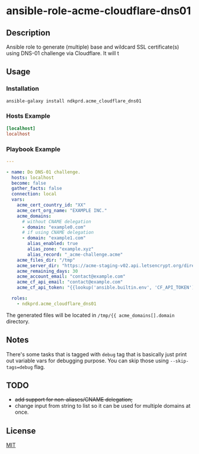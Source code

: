 # ansible-role-acme-cloudflare-dns01

## Description

Ansible role to generate (multiple) base and wildcard SSL certificate(s) using DNS-01 challenge via Cloudflare. It will t

## Usage

### Installation

```bash
ansible-galaxy install ndkprd.acme_cloudflare_dns01
```

### Hosts Example

```ini
[localhost]
localhost
```

### Playbook Example

```yaml
---

- name: Do DNS-01 challenge.
  hosts: localhost
  become: false
  gather_facts: false
  connection: local
  vars:
    acme_cert_country_id: "XX"
    acme_cert_org_name: "EXAMPLE INC."
    acme_domains:
      # without CNAME delegation
      - domain: "example0.com"
      # if using CNAME delegation
      - domain: "example1.com"
        alias_enabled: true
        alias_zone: "example.xyz"
        alias_record: "_acme-challenge.acme"
    acme_files_dir: "/tmp"
    acme_server_dir: "https://acme-staging-v02.api.letsencrypt.org/directory"
    acme_remaining_days: 30
    acme_account_email: "contact@example.com"
    acme_cf_api_email: "contact@example.com"
    acme_cf_api_token: "{{lookup('ansible.builtin.env', 'CF_API_TOKEN') }}"

  roles:
    - ndkprd.acme_cloudflare_dns01

```

The generated files will be located in `/tmp/{{ acme_domains[].domain` directory.

## Notes

There's some tasks that is tagged with `debug` tag that is basically just print out variable vars for debugging purpose. You can skip those using `--skip-tags=debug` flag.

## TODO

- ~~add support for non-aliases/CNAME delegation;~~
- change input from string to list so it can be used for multiple domains at once.

## License

[MIT](./LICENSE)
